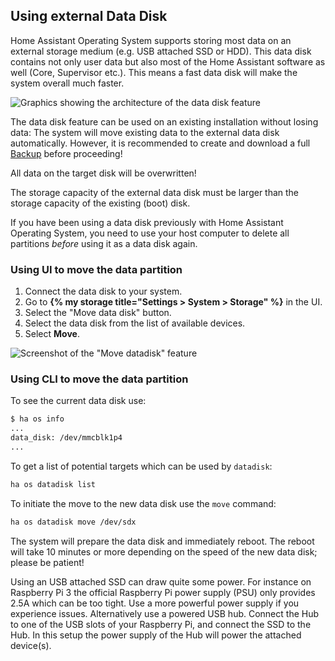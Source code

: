 ## Using external Data Disk

Home Assistant Operating System supports storing most data on an external storage medium (e.g. USB attached SSD or HDD). This data disk contains not only user data but also most of the Home Assistant software as well (Core, Supervisor etc.). This means a fast data disk will make the system overall much faster.

![Graphics showing the architecture of the data disk feature](/images/haos/usb-data-disk.png)

The data disk feature can be used on an existing installation without losing data: The system will move existing data to the external data disk automatically. However, it is recommended to create and download a full <a href="#backups">Backup</a> before proceeding!

<div class='note warning'>

  All data on the target disk will be overwritten!

</div>

<div class='note'>

  The storage capacity of the external data disk must be larger than the storage capacity of the existing (boot) disk.

</div>

<div class='note'>

  If you have been using a data disk previously with Home Assistant Operating System, you need to use your host computer to delete all partitions *before* using it as a data disk again.

</div>

### Using UI to move the data partition

1. Connect the data disk to your system.
2. Go to **{% my storage title="Settings > System > Storage" %}** in the UI.
3. Select the "Move data disk" button.
4. Select the data disk from the list of available devices.
5. Select **Move**.

![Screenshot of the "Move datadisk" feature](/images/screenshots/move-datadisk.png)

### Using CLI to move the data partition

To see the current data disk use:

```sh
$ ha os info
...
data_disk: /dev/mmcblk1p4
...
```

To get a list of potential targets which can be used by `datadisk`:

```sh
ha os datadisk list
```

To initiate the move to the new data disk use the `move` command:

```sh
ha os datadisk move /dev/sdx
```

The system will prepare the data disk and immediately reboot. The reboot will take 10 minutes or more depending on the speed of the new data disk; please be patient!

<div class='note'>

Using an USB attached SSD can draw quite some power. For instance on Raspberry Pi 3 the official Raspberry Pi power supply (PSU) only provides 2.5A which can be too tight. Use a more powerful power supply if you experience issues. Alternatively use a powered USB hub. Connect the Hub to one of the USB slots of your Raspberry Pi, and connect the SSD to the Hub. In this setup the power supply of the Hub will power the attached device(s).

</div>
